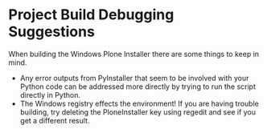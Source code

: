 # Project Build Debugging Suggestions

When building the Windows Plone Installer there are some things to keep in mind.

 - Any error outputs from PyInstaller that seem to be involved with your Python code can be addressed more directly by trying to run the script directly in Python.
 - The Windows registry effects the environment! If you are having trouble building, try deleting the PloneInstaller key using regedit and see if you get a different result.